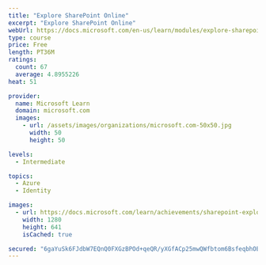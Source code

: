 ```yaml
---
title: "Explore SharePoint Online"
excerpt: "Explore SharePoint Online"
webUrl: https://docs.microsoft.com/en-us/learn/modules/explore-sharepoint-online/
type: course
price: Free
length: PT36M
ratings:
  count: 67
  average: 4.8955226
heat: 51

provider:
  name: Microsoft Learn
  domain: microsoft.com
  images:
    - url: /assets/images/organizations/microsoft.com-50x50.jpg
      width: 50
      height: 50

levels:
  - Intermediate

topics:
  - Azure
  - Identity

images:
  - url: https://docs.microsoft.com/learn/achievements/sharepoint-explore-social.png
    width: 1280
    height: 641
    isCached: true

secured: "6gaYuSk6FJdbW7EQnQ0FXGzBPOd+qeQR/yXGfACp25mwQWfbtom6BsfeqbhOEErNVLkut60w8Tk5OXwDV9IVV+EMT1iRAYWQT7QhifoLyhIIIz/1okLB56mUWfmqkhy/MSc7e+b0LnjsxywBGKuuf1wgSWhtvglIYjs627QW3aL567fRkJ6TtNql34Ybp+/1U6RqKfbOrVcrNR64RfYbGpFCFMUsWyHvzV69ZumIoRsDrJzFuxmC3YdOLmaRnW+ZZMIZzLhQ07WKZJjOoqPPYlhDLEobfToYjIKHYFm2flMZGaCK8t4oNCRJv8Kk+o8m/JVlwNahdqshMKuohH5V5Ufv7Z+k1ithhMbKT5wGMQcT3cASQ5ydtqrUBYFsy0zrVzEo4vf1NOveNhcoZLHYrsh+klpmi2c4m0AwS0+guF4=;DZS5UJ82mLJDFcRhG4wF7g=="
---
```


